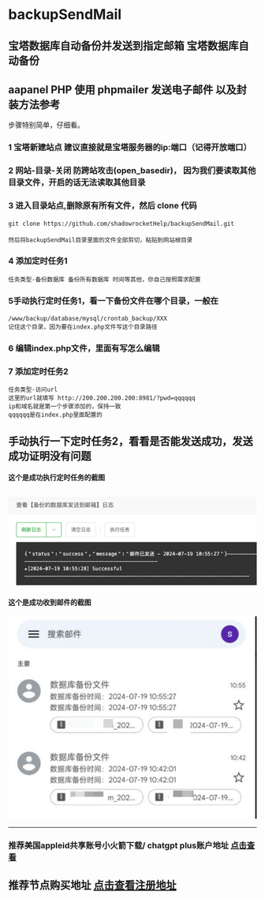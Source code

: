 # backupSendMail
## 宝塔数据库自动备份并发送到指定邮箱 宝塔数据库自动备份
## aapanel PHP 使用 phpmailer 发送电子邮件 以及封装方法参考

步骤特别简单，仔细看。
### 1 宝塔新建站点 建议直接就是宝塔服务器的ip:端口（记得开放端口）

### 2 网站-目录-关闭 防跨站攻击(open_basedir)， 因为我们要读取其他目录文件，开启的话无法读取其他目录

### 3 进入目录站点,删除原有所有文件，然后 clone 代码
```
git clone https://github.com/shadowrocketHelp/backupSendMail.git

然后将backupSendMail目录里面的文件全部剪切，粘贴到网站根目录
```


### 4 添加定时任务1
```
任务类型-备份数据库 备份所有数据库 时间等其他，你自己按照需求配置
```
### 5手动执行定时任务1，看一下备份文件在哪个目录，一般在
```
/www/backup/database/mysql/crontab_backup/XXX
记住这个目录，因为要在index.php文件写这个目录路径
```
### 6 编辑index.php文件，里面有写怎么编辑


### 7 添加定时任务2
```
任务类型-访问url 
这里的url就填写 http://200.200.200.200:8981/?pwd=qqqqqq 
ip和域名就是第一个步骤添加的，保持一致
qqqqqq是在index.php里面配置的
```

手动执行一下定时任务2，看看是否能发送成功，发送成功证明没有问题
----------------------
#### 这个是成功执行定时任务的截图

![成功页面截图1](https://raw.githubusercontent.com/shadowrocketHelp/backupSendMail/main/suc1.png)
----------------------
#### 这个是成功收到邮件的截图

![成功页面截图2](https://raw.githubusercontent.com/shadowrocketHelp/backupSendMail/main/suc2.png)

----------------------

### 推荐美国appleid共享账号小火箭下载/ chatgpt plus账户地址 [点击查看](https://id.chat444.com/)
## 推荐节点购买地址 [点击查看注册地址](https://ins66.com)

